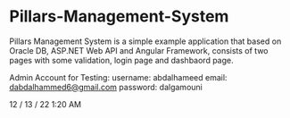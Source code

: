 # Pillars-Management-System

Pillars Management System is a simple example application that based on Oracle DB, ASP.NET Web API and Angular Framework, consists of two pages with some validation, login page and dashbaord page.

Admin Account for Testing:
  username: abdalhameed
  email: dabdalhammed6@gmail.com
  password: dalgamouni
  
  12 / 13 / 22 1:20 AM
